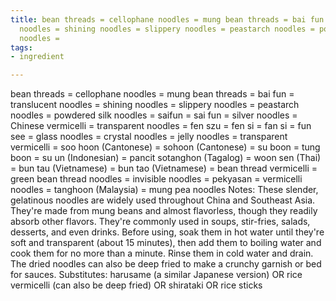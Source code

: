 ```yaml
---
title: bean threads = cellophane noodles = mung bean threads = bai fun = translucent
  noodles = shining noodles = slippery noodles = peastarch noodles = powdered silk
  noodles =
tags:
- ingredient

---
```

bean threads = cellophane noodles = mung bean threads = bai fun = translucent noodles = shining noodles = slippery noodles = peastarch noodles = powdered silk noodles = saifun = sai fun = silver noodles = Chinese vermicelli = transparent noodles = fen szu = fen si = fan si = fun see = glass noodles = crystal noodles = jelly noodles = transparent vermicelli = soo hoon (Cantonese) = sohoon (Cantonese) = su boon = tung boon = su un (Indonesian) = pancit sotanghon (Tagalog) = woon sen (Thai) = bun tau (Vietnamese) = bun tao (Vietnamese) = bean thread vermicelli = green bean thread noodles = invisible noodles = pekyasan = vermicelli noodles = tanghoon (Malaysia) = mung pea noodles Notes: These slender, gelatinous noodles are widely used throughout China and Southeast Asia. They're made from mung beans and almost flavorless, though they readily absorb other flavors. They're commonly used in soups, stir-fries, salads, desserts, and even drinks. Before using, soak them in hot water until they're soft and transparent (about 15 minutes), then add them to boiling water and cook them for no more than a minute. Rinse them in cold water and drain. The dried noodles can also be deep fried to make a crunchy garnish or bed for sauces. Substitutes: harusame (a similar Japanese version) OR rice vermicelli (can also be deep fried) OR shirataki OR rice sticks

